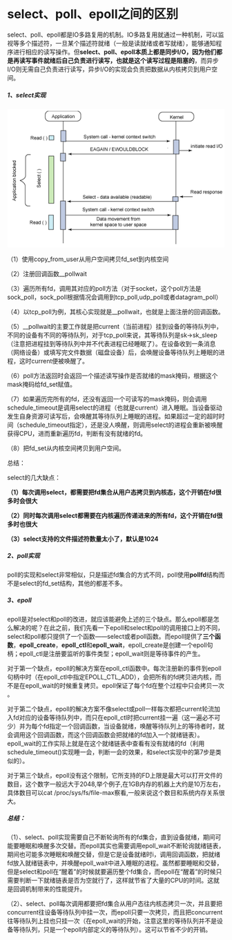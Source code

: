 # select、poll、epoll之间的区别

select、poll、epoll都是IO多路复用的机制。IO多路复用就通过一种机制，可以监视等多个描述符，一旦某个描述符就绪（一般是读就绪或者写就绪），能够通知程序进行相应的读写操作。但**select、poll、epoll本质上都是同步I/O，因为他们都是再读写事件就绪后自己负责进行读写，也就是这个读写过程是阻塞的**，而异步I/O则无需自己负责进行读写，异步I/O的实现会负责把数据从内核拷贝到用户空间。

##### 1、select实现

![1](https://github.com/YuCXu/NOTE/blob/master/2019.3.28/images/1.PNG)

（1）使用copy_from_user从用户空间拷贝fd_set到内核空间

（2）注册回调函数__pollwait

（3）遍历所有fd，调用其对应的poll方法（对于socket，这个poll方法是sock_poll，sock_poll根据情况会调用到tcp_poll,udp_poll或者datagram_poll）

（4）以tcp_poll为例，其核心实现就是__pollwait，也就是上面注册的回调函数。

（5）__pollwait的主要工作就是把current（当前进程）挂到设备的等待队列中，不同的设备有不同的等待队列，对于tcp_poll来说，其等待队列是sk->sk_sleep（注意把进程挂到等待队列中并不代表进程已经睡眠了）。在设备收到一条消息（网络设备）或填写完文件数据（磁盘设备）后，会唤醒设备等待队列上睡眠的进程，这时current便被唤醒了。

（6）poll方法返回时会返回一个描述读写操作是否就绪的mask掩码，根据这个mask掩码给fd_set赋值。

（7）如果遍历完所有的fd，还没有返回一个可读写的mask掩码，则会调用schedule_timeout是调用select的进程（也就是current）进入睡眠。当设备驱动发生自身资源可读写后，会唤醒其等待队列上睡眠的进程。如果超过一定的超时时间（schedule_timeout指定），还是没人唤醒，则调用select的进程会重新被唤醒获得CPU，进而重新遍历fd，判断有没有就绪的fd。

（8）把fd_set从内核空间拷贝到用户空间。

总结：

select的几大缺点：

**（1）每次调用select，都需要把fd集合从用户态拷贝到内核态，这个开销在fd很多时会很大**

**（2）同时每次调用select都需要在内核遍历传递进来的所有fd，这个开销在fd很多时也很大**

**（3）select支持的文件描述符数量太小了，默认是1024**

##### 2、poll实现

poll的实现和select非常相似，只是描述fd集合的方式不同，poll使用**pollfd**结构而不是select的fd_set结构，其他的都差不多。 

##### 3、epoll

epoll是对select和poll的改进，就应该能避免上述的三个缺点。那么epoll都是怎么解决的呢？在此之前，我们先看一下epoll和select和poll的调用接口上的不同，select和poll都只提供了一个函数——select或者poll函数。而epoll提供了**三个函数**，**epoll_create**，**epoll_ctl**和**epoll_wait**，epoll_create是创建一个epoll句柄；epoll_ctl是注册要监听的事件类型；epoll_wait则是等待事件的产生。 

对于第一个缺点，epoll的解决方案在epoll_ctl函数中。每次注册新的事件到epoll句柄中时（在epoll_ctl中指定EPOLL_CTL_ADD），会把所有的fd拷贝进内核，而不是在epoll_wait的时候重复拷贝。epoll保证了每个fd在整个过程中只会拷贝一次 。

对于第二个缺点，epoll的解决方案不像select或poll一样每次都把current轮流加入fd对应的设备等待队列中，而只在epoll_ctl时把current挂一遍（这一遍必不可少）并为每个fd指定一个回调函数，当设备就绪，唤醒等待队列上的等待者时，就会调用这个回调函数，而这个回调函数会把就绪的fd加入一个就绪链表）。epoll_wait的工作实际上就是在这个就绪链表中查看有没有就绪的fd（利用schedule_timeout()实现睡一会，判断一会的效果，和select实现中的第7步是类似的）。 

对于第三个缺点，epoll没有这个限制，它所支持的FD上限是最大可以打开文件的数目，这个数字一般远大于2048,举个例子,在1GB内存的机器上大约是10万左右，具体数目可以cat /proc/sys/fs/file-max察看,一般来说这个数目和系统内存关系很大。 

##### 总结：

（1）、select、poll实现需要自己不断轮询所有的fd集合，直到设备就绪，期间可能要睡眠和唤醒多次交替。而epoll其实也需要调用epoll_wait不断轮询就绪链表，期间也可能多次睡眠和唤醒交替，但是它是设备就绪时i，调用回调函数，把就绪fd放入就绪链表中，并唤醒epoll_wait中进入睡眠的进程。虽然都要睡眠和交替，但是select和poll在“醒着”的时候就要遍历整个fd集合，而epoll在“醒着”的时候只需要判断一下就绪链表是否为空就行了，这样就节省了大量的CPU的时间。这就是回调机制带来的性能提升。

（2）、select、poll每次调用都要把fd集合从用户态往内核态拷贝一次，并且要把concurrent往设备等待队列中挂一次，而epoll只要一次拷贝，而且把concurrent往等待队列上挂也只挂一次（在epoll_wait的开始，注意这里的等待队列并不是设备等待队列，只是一个epoll内部定义的等待队列）。这可以节省不少的开销。

